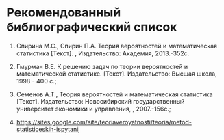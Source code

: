 # Рекомендованный библиографический список

1. Спирина М.С., Спирин П.А.  Теория вероятностей и математическая статистика [Текст].  ,  Издательство: Академия, 2013.-352с.
2. Гмурман В.Е. К решению задач по теории вероятностей и математической статистике.  [Текст].  Издательство: Высшая школа,  1998 - 400 с.;

3. Семенов А.Т., Теория вероятностей и математическая статистика [Текст].  Издательство:   Новосибирский государственный университет экономики и управления, , 2007.-156с.;

4. https://sites.google.com/site/teoriaveroyatnosti/teoria/metod-statisticeskih-ispytanij


